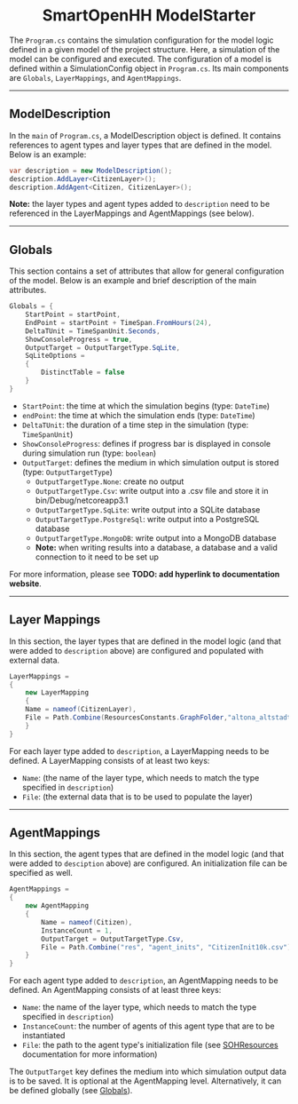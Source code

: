 <h1 align="center">SmartOpenHH ModelStarter</h1>

The `Program.cs` contains the simulation configuration for the model logic defined in a given model of the project structure. Here, a simulation of the model can be configured and executed. The configuration of a model is defined within a SimulationConfig object in `Program.cs`. Its main components are `Globals`, `LayerMappings`, and `AgentMappings`.

___

## ModelDescription

In the `main` of `Program.cs`, a ModelDescription object is defined. It contains references to agent types and layer types that are defined in the model. Below is an example:

```c#
var description = new ModelDescription();
description.AddLayer<CitizenLayer>();
description.AddAgent<Citizen, CitizenLayer>();
```

**Note:** the layer types and agent types added to `description` need to be referenced in the LayerMappings and AgentMappings (see below).

___

## <a name="globals">Globals</a>

This section contains a set of attributes that allow for general configuration of the model. Below is an example and brief description of the main attributes.

```C#
Globals = {
    StartPoint = startPoint,
    EndPoint = startPoint + TimeSpan.FromHours(24),
    DeltaTUnit = TimeSpanUnit.Seconds,
    ShowConsoleProgress = true,
    OutputTarget = OutputTargetType.SqLite,
    SqLiteOptions =
    {
        DistinctTable = false
    }
}
```

* `StartPoint`: the time at which the simulation begins (type: `DateTime`)
* `endPoint`: the time at which the simulation ends (type: `DateTime`)
* `DeltaTUnit`: the duration of a time step in the simulation (type: `TimeSpanUnit`)
* `ShowConsoleProgress`: defines if progress bar is displayed in console during simulation run (type: `boolean`)
* `OutputTarget`: defines the medium in which simulation output is stored (type: `OutputTargetType`)
  * `OutputTargetType.None`: create no output
  * `OutputTargetType.Csv`: write output into a .csv file and store it in bin/Debug/netcoreapp3.1
  * `OutputTargetType.SqLite`: write output into a SQLite database
  * `OutputTargetType.PostgreSql`: write output into a PostgreSQL database
  * `OutputTargetType.MongoDB`: write output into a MongoDB database
  * **Note:** when writing results into a database, a database and a valid connection to it need to be set up

For more information, please see **TODO: add hyperlink to documentation website**.

___

## Layer Mappings

In this section, the layer types that are defined in the model logic (and that were added to `description` above) are configured and populated with external data. 

```c#
LayerMappings =
{
    new LayerMapping
    {
    Name = nameof(CitizenLayer),
	File = Path.Combine(ResourcesConstants.GraphFolder,"altona_altstadt_walk_graph.graphml")
	}
}
```

For each layer type added to `description`, a LayerMapping needs to be defined. A LayerMapping consists of at least two keys:

* `Name`: (the name of the layer type, which needs to match the type specified in `description`)
* `File`: (the external data that is to be used to populate the layer)

___

## AgentMappings

In this section, the agent types that are defined in the model logic (and that were added to `desciption` above) are configured. An initialization file can be specified as well.

```c#
AgentMappings =
{
    new AgentMapping
    {
        Name = nameof(Citizen),
        InstanceCount = 1,
        OutputTarget = OutputTargetType.Csv,
        File = Path.Combine("res", "agent_inits", "CitizenInit10k.csv")
	}
}
```

For each agent type added to `description`, an AgentMapping needs to be defined. An AgentMapping consists of at least three keys:

* `Name`: the name of the layer type, which needs to match the type specified in `description`)
* `InstanceCount`: the number of agents of this agent type that are to be instantiated
* `File`: the path to the agent type's initialization file (see [SOHResources](../SOHResources/README.md) documentation for more information)

The `OutputTarget` key defines the medium into which simulation output data is to be saved. It is optional at the AgentMapping level. Alternatively, it can be defined globally (see <a href="#globals">Globals</a>).